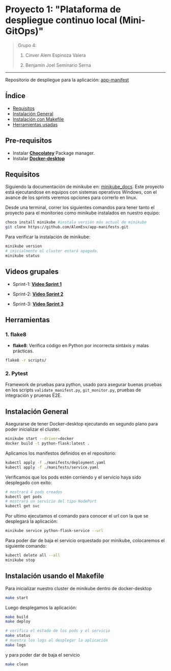 # Proyecto 1: "Plataforma de despliegue continuo local (Mini-GitOps)"

> Grupo 4:
>
> 1. Cinver Alem Espinoza Valera
>
> 2. Benjamin Joel Seminario Serna
>
---

Repositorio de despliegue para la aplicación: [app-manifest](https://github.com/AlemEsv/app-manifests)

## Índice

- [Requisitos](#requisitos)
- [Instalación General](#instalación-general)
- [Instalación con Makefile](#instalación-usando-el-makefile)
- [Herramientas usadas](#herramientas)

## Pre-requisitos

- Instalar [**Chocolatey**](https://chocolatey.org/) Package manager.
- Instalar [**Docker-desktop**](https://docs.docker.com/desktop/setup/install/windows-install/)
## Requisitos

Siguiendo la documentación de minikube en: [minikube_docs](https://minikube.sigs.k8s.io/docs/).
Este proyecto está ejecutandose en equipos con sistemas operativos Windows, con el avance de los sprints veremos opciones para correrlo en linux.

Desde una terminal, correr los siguientes comandos para tener tanto el proyecto para el monitorieo como minikube instalados en nuestro equipo:

```bash
choco install minikube #instala versión más actual de minikube
git clone https://github.com/AlemEsv/app-manifests.git
```

Para verificar la instalación de minikube:

```bash
minikube version
# inicialmente el cluster estará apagado.
minikube status
```

## Videos grupales

- Sprint-1: [**Video Sprint 1**](https://drive.google.com/file/d/1-30PtTELNW6knPTHX6XkzuL55M5NAowj/view?usp=sharing)

- Sprint-2: [**Video Sprint 2**](https://drive.google.com/drive/folders/17LHca0hkqFgUesVOaw6JTp_Z-2xtlv5w)

- Sprint-3: [**Video Sprint 3**](https://drive.google.com/drive/folders/17LHca0hkqFgUesVOaw6JTp_Z-2xtlv5w)

## Herramientas

### 1. flake8

* **flake8**: Verifica código en Python por incorrecta sintáxis y malas prácticas.

```bash
flake8 -r scripts/
```

### 2. Pytest

Framework de pruebas para python, usado para asegurar buenas pruebas en los scripts `validate_manifest.py`, `git_monitor.py`, pruebas de integración y pruenas E2E.

## Instalación General

Asegurarse de tener Docker-desktop ejecutando en segundo plano para poder inicializar el cluster.

```bash
minikube start --driver=docker
docker build -t python-flask:latest .
```

Aplicamos los manifestos definidos en el repositorio:

```bash
kubectl apply -f ./manifests/deployment.yaml
kubectl apply -f ./manifests/service.yaml
```

Verificamos que los pods estén corriendo y el servicio haya sido desplegado con exito:

```bash
# mostrará 4 pods creados
kubectl get pods
# mostrará un servicio del tipo NodePort
kubectl get svc
```

Por ultimo ejecutamos el comando para conocer el url con la que se desplegará la aplicación:

```bash
minikube service python-flask-service --url
```

Para poder dar de baja el servicio orquestado por minikube, colocaremos el siguiente comando:

```bash
kubectl delete all --all
minikube stop
```

## Instalación usando el Makefile

Para inicializar nuestro cluster de minikube dentro de docker-desktop
```bash
make start
```
Luego desplegamos la aplicación:
```bash
make build
make deploy

# verifica el estado de los pods y el servicio
make status
# muestra los logs al desplegar la aplicación
make logs
```
y para poder dar de baja el servicio
```bash
make clean
```

